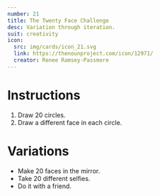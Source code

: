 ```yaml
---
number: 21
title: The Twenty Face Challenge
desc: Variation through iteration.
suit: creativity
icon:
  src: img/cards/icon_21.svg
  link: https://thenounproject.com/icon/12971/
  creator: Renee Ramsey-Passmore
---
```

# Instructions
1. Draw 20 circles.
2. Draw a different face in each circle.

# Variations 
- Make 20 faces in the mirror.
- Take 20 different selfies.
- Do it with a friend.

